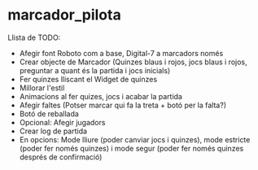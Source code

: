 # marcador_pilota

Llista de TODO:

- Afegir font Roboto com a base, Digital-7 a marcadors només
- Crear objecte de Marcador (Quinzes blaus i rojos, jocs blaus i rojos, preguntar a quant és la partida i jocs inicials)
- Fer quinzes lliscant el Widget de quinzes 
- Millorar l'estil
- Animacions al fer quizes, jocs i acabar la partida
- Afegir faltes (Potser marcar qui fa la treta + botó per la falta?)
- Botó de reballada
- Opcional: Afegir jugadors 
- Crear log de partida
- En opcions: Mode lliure (poder canviar jocs i quinzes), mode estricte (poder fer només quinzes) i mode segur (poder fer només quinzes després de confirmació)
